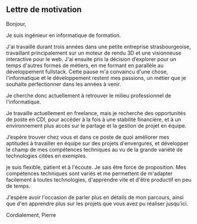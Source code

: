 ## Lettre de motivation

Bonjour,

Je suis ingénieur en informatique de formation. 

J'ai travaillé durant trois années dans une petite entreprise strasbourgeoise, travaillant principalement sur un moteur de rendu 3D et une visionneuse interactive pour le web.
J'ai ensuite pris la décision d’explorer pour un temps d'autres formes de métiers, en me formant en parallèle au développement fullstack.
Cette pause m'a convaincu d'une chose, l'informatique et le développement restent mes passions, un métier que je souhaite perfectionner dans les années à venir.

Je cherche donc actuellement à retrouver le milieu professionnel de l'informatique.

Je travaille actuellement en freelance, mais je recherche des opportunités de poste en CDI, pour accéder à la fois à une stabilité financière, et à un environnement plus accès sur le partage et la gestion de projet en équipe.

J’espère trouver chez vous et dans ce poste de quoi améliorer mes aptitudes à travailler en équipe sur des projets d'envergures, et développer le champ de mes compétences techniques au vu de la grande variété de technologies citées en exemples.

je suis flexible, patient et à l'écoute. Je sais être force de proposition. Mes compétences techniques sont variés et me permettent de m'adapter facilement à toutes technologies, d'apprendre vite et d'être productif en peu de temps.

J'espère avoir l'occasion de parler plus en détails de mon parcours, ainsi que d'en apprendre plus sur les projets que vous avez pu réaliser jusqu'ici.

Cordialement,
Pierre
